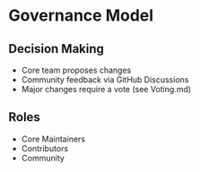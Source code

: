 # Governance Model

## Decision Making
- Core team proposes changes
- Community feedback via GitHub Discussions
- Major changes require a vote (see Voting.md)

## Roles
- Core Maintainers
- Contributors
- Community
